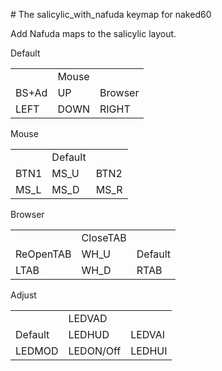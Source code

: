 #&nbsp;The&nbsp;salicylic_with_nafuda&nbsp;keymap&nbsp;for&nbsp;naked60

Add&nbsp;Nafuda&nbsp;maps&nbsp;to&nbsp;the&nbsp;salicylic&nbsp;layout.

Default<br>
<table>
<tr>
<td></td>
<td>Mouse</td>
<td></td>
</tr><tr>
<td>BS+Ad</td>
<td>UP</td>
<td>Browser</td>
</tr><tr>
<td>LEFT</td>
<td>DOWN</td>
<td>RIGHT</td>
</tr>
</table>


Mouse<br>
<table>
<tr>
<td></td>
<td>Default</td>
<td></td>
</tr><tr>
<td>BTN1</td>
<td>MS_U</td>
<td>BTN2</td>
</tr><tr>
<td>MS_L</td>
<td>MS_D</td>
<td>MS_R</td>
</tr>
</table>


Browser<br>
<table>
<tr>
<td></td>
<td>CloseTAB</td>
<td></td>
</tr><tr>
<td>ReOpenTAB</td>
<td>WH_U</td>
<td>Default</td>
</tr><tr>
<td>LTAB</td>
<td>WH_D</td>
<td>RTAB</td>
</tr>
</table>


Adjust<br>
<table>
<tr>
<td></td>
<td>LEDVAD</td>
<td></td>
</tr><tr>
<td>Default</td>
<td>LEDHUD</td>
<td>LEDVAI</td>
</tr><tr>
<td>LEDMOD</td>
<td>LEDON/Off</td>
<td>LEDHUI</td>
</tr>
</table>


